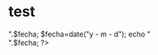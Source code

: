 # test

<?php
	$nombre = "Susana Resendiz Resendiz";
	
	echo "Hello World! ".$nombre;
	
	$fecha=date("Y - M - d - j - /L");
	
	echo "<br>".$fecha;
	$fecha=date("y - m - d");
	
	echo "<br>".$fecha;
?>
